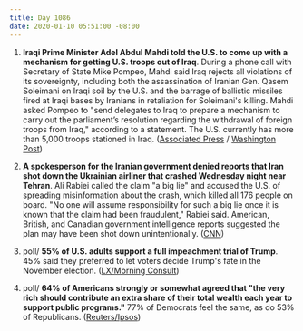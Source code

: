```yaml
---
title: Day 1086
date: 2020-01-10 05:51:00 -08:00
---
```


1. **Iraqi Prime Minister Adel Abdul Mahdi told the U.S. to come up with a mechanism for getting U.S. troops out of Iraq**. During a phone call with Secretary of State Mike Pompeo, Mahdi said Iraq rejects all violations of its sovereignty, including both the assassination of Iranian Gen. Qasem Soleimani on Iraqi soil by the U.S. and the barrage of ballistic missiles fired at Iraqi bases by Iranians in retaliation for Soleimani's killing. Mahdi asked Pompeo to "send delegates to Iraq to prepare a mechanism to carry out the parliament’s resolution regarding the withdrawal of foreign troops from Iraq," according to a statement. The U.S. currently has more than 5,000 troops stationed in Iraq. ([Associated Press](https://apnews.com/182bae76452d7565b0a3d840ff0369cb) / [Washington Post](https://www.washingtonpost.com/world/middle_east/iraq-asks-united-states-to-set-up-mechanism-for-troop-withdrawal/2020/01/10/794058ea-32f8-11ea-971b-43bec3ff9860_story.html))

2. **A spokesperson for the Iranian government denied reports that Iran shot down the Ukrainian airliner that crashed Wednesday night near Tehran**. Ali Rabiei called the claim "a big lie" and accused the U.S. of spreading misinformation about the crash, which killed all 176 people on board. "No one will assume responsibility for such a big lie once it is known that the claim had been fraudulent," Rabiei said. American, British, and Canadian government intelligence reports suggested the plan may have been shot down unintentionally. ([CNN](https://www.cnn.com/2020/01/10/middleeast/iran-plane-crash-intl-hnk/index.html))

3. poll/ **55% of U.S. adults support a full impeachment trial of Trump**. 45% said they preferred to let voters decide Trump's fate in the November election. ([LX/Morning Consult](https://www.nbcwashington.com/news/national-international/poll-younger-americans-driving-demand-for-full-impeachment-trial/2198065/))

4. poll/ **64% of Americans strongly or somewhat agreed that "the very rich should contribute an extra share of their total wealth each year to support public programs."** 77% of Democrats feel the same, as do 53% of Republicans. ([Reuters/Ipsos](https://www.reuters.com/article/us-usa-election-inequality-poll-idUSKBN1Z9141))